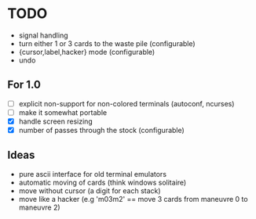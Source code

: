 # TODO
- signal handling
- turn either 1 or 3 cards to the waste pile (configurable)
- {cursor,label,hacker} mode (configurable)
- undo

## For 1.0
- [ ] explicit non-support for non-colored terminals (autoconf, ncurses)
- [ ] make it somewhat portable
- [x] handle screen resizing
- [x] number of passes through the stock (configurable)

## Ideas
- pure ascii interface for old terminal emulators
- automatic moving of cards (think windows solitaire)
- move without cursor (a digit for each stack)
- move like a hacker (e.g 'm03m2' == move 3 cards from maneuvre 0 to maneuvre 2)
